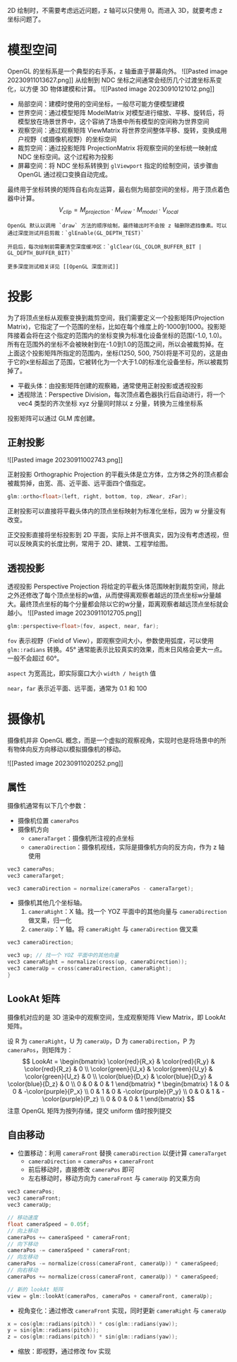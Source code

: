 2D 绘制时，不需要考虑远近问题，z 轴可以只使用 0。而进入 3D，就要考虑 z 坐标问题了。
# 模型空间

OpenGL 的坐标系是一个典型的右手系，z 轴垂直于屏幕向外。
![[Pasted image 20230911013627.png]]
从绘制到 NDC 坐标之间通常会经历几个过渡坐标系变化，以方便 3D 物体建模和计算。
![[Pasted image 20230910121012.png]]
- 局部空间：建模时使用的空间坐标，一般尽可能方便模型建模
- 世界空间：通过模型矩阵 ModelMatrix 对模型进行缩放、平移、旋转后，将模型放在场景世界中，这个容纳了场景中所有模型的空间称为世界空间
- 观察空间：通过观察矩阵 ViewMatrix 将世界空间整体平移、旋转，变换成用户视野（或摄像机视野）的坐标空间
- 裁剪空间：通过投影矩阵 ProjectionMatrix 将观察空间的坐标统一映射成 NDC 坐标空间。这个过程称为投影
- 屏幕空间：将 NDC 坐标系转换到 `glViewport` 指定的绘制空间，该步骤由 OpenGL 通过视口变换自动完成。

最终用于坐标转换的矩阵自右向左运算，最右侧为局部空间的坐标，用于顶点着色器中计算。
$$
V_{clip} = M_{projection} \cdot M_{view} \cdot M_{model} \cdot V_{local}
$$
```ad-warning
OpenGL 默认以调用 `draw` 方法的顺序绘制，最终输出时不会按 z 轴删除遮挡像素。可以通过深度测试开启剪裁：`glEnable(GL_DEPTH_TEST)`

开启后，每次绘制前需要清空深度缓冲区：`glClear(GL_COLOR_BUFFER_BIT | GL_DEPTH_BUFFER_BIT)`

更多深度测试相关详见 [[OpenGL 深度测试]]
```
# 投影

为了将顶点坐标从观察变换到裁剪空间，我们需要定义一个投影矩阵(Projection Matrix)，它指定了一个范围的坐标，比如在每个维度上的-1000到1000。投影矩阵接着会将在这个指定的范围内的坐标变换为标准化设备坐标的范围(-1.0, 1.0)。所有在范围外的坐标不会被映射到在-1.0到1.0的范围之间，所以会被裁剪掉。在上面这个投影矩阵所指定的范围内，坐标(1250, 500, 750)将是不可见的，这是由于它的x坐标超出了范围，它被转化为一个大于1.0的标准化设备坐标，所以被裁剪掉了。

+ 平截头体：由投影矩阵创建的观察箱，通常使用正射投影或透视投影
+ 透视除法：Perspective Division，每次顶点着色器执行后自动进行，将一个 vec4 类型的齐次坐标 xyz 分量同时除以 z 分量，转换为三维坐标系 

投影矩阵可以通过 GLM 库创建。
## 正射投影

![[Pasted image 20230911002743.png]]

正射投影 Orthographic Projection 的平截头体是立方体，立方体之外的顶点都会被裁剪掉，由宽、高、近平面、远平面四个值指定。

```c++
glm::ortho<float>(left, right, bottom, top, zNear, zFar);
```

正射投影可以直接将平截头体内的顶点坐标映射为标准化坐标，因为 w 分量没有改变。

正交投影直接将坐标投影到 2D 平面，实际上并不很真实，因为没有考虑透视，但可以反映真实的长度比例，常用于 2D、建筑、工程学绘图。
## 透视投影

透视投影 Perspective Projection 将给定的平截头体范围映射到裁剪空间，除此之外还修改了每个顶点坐标的w值，从而使得离观察者越远的顶点坐标w分量越大。最终顶点坐标的每个分量都会除以它的w分量，距离观察者越远顶点坐标就会越小。
![[Pasted image 20230911012705.png]]
```c++
glm::perspective<float>(fov, aspect, near, far);
```

`fov` 表示视野（Field of View），即观察空间大小，参数使用弧度，可以使用 `glm::radians` 转换。45° 通常能表示比较真实的效果，而末日风格会更大一点。一般不会超过 60°。

`aspect` 为宽高比，即实际窗口大小 `width / heigth` 值

`near`，`far` 表示近平面、远平面，通常为 0.1 和 100
# 摄像机

摄像机并非 OpenGL 概念，而是一个虚拟的观察视角，实现时也是将场景中的所有物体向反方向移动以模拟摄像机的移动。

![[Pasted image 20230911020252.png]]
## 属性

摄像机通常有以下几个参数：
- 摄像机位置 `cameraPos`
- 摄像机方向
	- `cameraTarget`：摄像机所注视的点坐标
	- `cameraDirection`：摄像机视线，实际是摄像机方向的反方向，作为 z 轴使用

```c++
vec3 cameraPos;
vec3 cameraTarget;

vec3 cameraDirection = normalize(cameraPos - cameraTarget);
```

- 摄像机其他几个坐标轴。
	1. `cameraRight`：X 轴。找一个 YOZ 平面中的其他向量与 `cameraDirection` 做叉乘，归一化
	2. `cameraUp`：Y 轴。将 `cameraRight` 与 `cameraDirection` 做叉乘

```c++
vec3 cameraDirection;

vec3 up; // 找一个 YOZ 平面中的其他向量
vec3 cameraRight = normalize(cross(up, cameraDirection));
vec3 cameraUp = cross(cameraDirection, cameraRight);
}
```
## LookAt 矩阵

摄像机对应的是 3D 渲染中的观察空间，生成观察矩阵 View Matrix，即 LookAt 矩阵。

设 R 为 `cameraRight`，U 为 `cameraUp`，D 为 `cameraDirection`，P 为 `cameraPos`，则矩阵为：
$$
LookAt = \begin{bmatrix} \color{red}{R_x} & \color{red}{R_y} & \color{red}{R_z} & 0 \\ \color{green}{U_x} & \color{green}{U_y} & \color{green}{U_z} & 0 \\ \color{blue}{D_x} & \color{blue}{D_y} & \color{blue}{D_z} & 0 \\ 0 & 0 & 0  & 1 \end{bmatrix} * \begin{bmatrix} 1 & 0 & 0 & -\color{purple}{P_x} \\ 0 & 1 & 0 & -\color{purple}{P_y} \\ 0 & 0 & 1 & -\color{purple}{P_z} \\ 0 & 0 & 0  & 1 \end{bmatrix}
$$
注意 OpenGL 矩阵为按列存储，提交 uniform 值时按列提交
## 自由移动

- 位置移动：利用 `cameraFront` 替换 `cameraDirection` 以便计算 `cameraTarget`
	- `cameraDirection` = `cameraPos` + `cameraFront`
	- 前后移动时，直接修改 `cameraPos` 即可
	- 左右移动时，移动方向为 `cameraFront` 与 `cameraUp` 的叉乘方向

```c++
vec3 cameraPos;
vec3 cameraFront;
vec3 cameraUp;

// 移动速度
float cameraSpeed = 0.05f;
// 向上移动
cameraPos += cameraSpeed * cameraFront;
// 向下移动
cameraPos -= cameraSpeed * cameraFront;
// 向左移动
cameraPos -= normalize(cross(cameraFront, cameraUp)) * cameraSpeed;
// 向右移动
cameraPos += normalize(cross(cameraFront, cameraUp)) * cameraSpeed;

// 新的 lookAt 矩阵
view = glm::lookAt(cameraPos, cameraPos + cameraFront, cameraUp);
```

- 视角变化：通过修改 `cameraFront` 实现，同时更新 `cameraRight` 与 `cameraUp`

```c++
x = cos(glm::radians(pitch)) * cos(glm::radians(yaw));
y = sin(glm::radians(pitch));
z = cos(glm::radians(pitch)) * sin(glm::radians(yaw));
```

- 缩放：即视野，通过修改 fov 实现